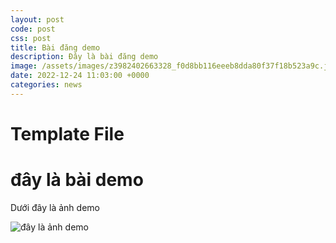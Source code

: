 ```yaml
---
layout: post
code: post
css: post
title: Bài đăng demo
description: Đây là bài đăng demo
image: /assets/images/z3982402663328_f0d8bb116eeeb8dda80f37f18b523a9c.jpg
date: 2022-12-24 11:03:00 +0000
categories: news
---
```


# **Template File** 

# đây là bài demo

Dưới đây là ảnh demo

![đây là ảnh demo](![image](https://github.com/PacificPromise/news-skytrip/blob/gh-pages/assets/putting%20golf.jpg?raw=true)
)


